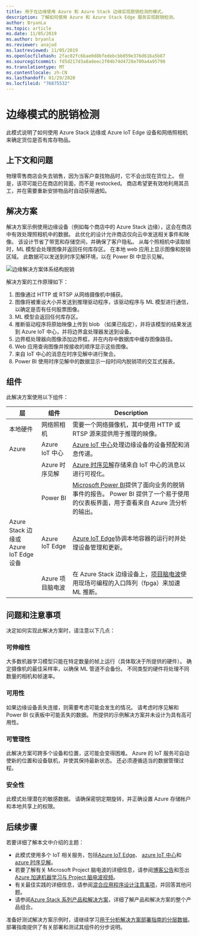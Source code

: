 ```yaml
---
title: 用于在边缘使用 Azure 和 Azure Stack 边缘实现脱销检测的模式。
description: 了解如何使用 Azure 和 Azure Stack Edge 服务实现脱销检测。
author: BryanLa
ms.topic: article
ms.date: 11/05/2019
ms.author: bryanla
ms.reviewer: anajod
ms.lastreviewed: 11/05/2019
ms.openlocfilehash: 2fac02fc6bae0d8bfedebcbb059e376d616a5b87
ms.sourcegitcommit: fd5d217d3a8adeec2f04b74d4728e709a4a95790
ms.translationtype: MT
ms.contentlocale: zh-CN
ms.lasthandoff: 01/29/2020
ms.locfileid: "76875532"
---
```

# <a name="out-of-stock-detection-at-the-edge-pattern"></a>边缘模式的脱销检测

此模式说明了如何使用 Azure Stack 边缘或 Azure IoT Edge 设备和网络照相机来确定货位是否有库存物品。

## <a name="context-and-problem"></a>上下文和问题

物理零售商店会失去销售，因为当客户查找物品时，它不会出现在货位上。 但是，该项可能已在商店的背面，而不是 restocked。 商店希望更有效地利用其员工，并在需要重新安排物品时自动获得通知。

## <a name="solution"></a>解决方案

解决方案示例使用边缘设备（例如每个商店中的 Azure Stack 边缘），这会在商店中有效处理照相机中的数据。 此优化的设计允许商店仅向云中发送相关事件和映像。 该设计节省了带宽和存储空间，并确保了客户隐私。 从每个照相机中读取帧时，ML 模型会处理图像并返回任何库存区。 在本地 web 应用上显示图像和脱销区域。 此数据可以发送到时序见解环境，以在 Power BI 中显示见解。

![边缘解决方案体系结构脱销](media/pattern-out-of-stock-at-edge/solution-architecture.png)

解决方案的工作原理如下：
1. 图像通过 HTTP 或 RTSP 从网络摄像机中捕获。
2. 图像将被重设大小并发送到推理驱动程序，该驱动程序与 ML 模型进行通信，以确定是否有任何股票图像。
3. ML 模型会返回任何库存区。
4. 推断驱动程序将原始映像上传到 blob （如果已指定），并将该模型的结果发送到 Azure IoT 中心，并将边界盒处理器发送到设备。
5. 边界框处理器向图像添加边界框，并在内存中数据库中缓存图像路径。
6. Web 应用查询图像并按接收的顺序显示这些图像。
7. 来自 IoT 中心的消息在时序见解中进行聚合。
8. Power BI 使用时序见解中的数据显示一段时间内脱销项的交互式报表。


## <a name="components"></a>组件

此解决方案使用以下组件：

| 层 | 组件 | Description |
|----------|-----------|-------------|
| 本地硬件 | 网络照相机 | 需要一个网络摄像机，其中使用 HTTP 或 RTSP 源来提供用于推理的映像。 |
| Azure | Azure IoT 中心 | [Azure IoT 中心](/azure/iot-hub/)处理边缘设备的设备预配和消息传递。 |
|  | Azure 时序见解 | [Azure 时序见解](/azure/time-series-insights/)存储来自 IoT 中心的消息以进行可视化。 |
|  | Power BI | [Microsoft Power BI](https://powerbi.microsoft.com/)提供了面向业务的脱销事件的报告。 Power BI 提供了一个易于使用的仪表板界面，用于查看来自 Azure 流分析的输出。 |
| Azure Stack 边缘或<br>Azure IoT Edge 设备 | Azure IoT Edge | [Azure IoT Edge](/azure/iot-edge/)协调本地容器的运行时并处理设备管理和更新。|
| | Azure 项目脑电波 | 在 Azure Stack 边缘设备上，[项目脑电波](https://blogs.microsoft.com/ai/build-2018-project-brainwave/)使用现场可编程的入口阵列（fpga）来加速 ML 推断。|

## <a name="issues-and-considerations"></a>问题和注意事项

决定如何实现此解决方案时，请注意以下几点：

### <a name="scalability"></a>可伸缩性 

大多数机器学习模型只能在特定数量的帧上运行（具体取决于所提供的硬件）。 确定摄像机的最佳采样率，以确保 ML 管道不会备份。 不同类型的硬件将处理不同数量的相机和帧速率。

### <a name="availability"></a>可用性

如果边缘设备丢失连接，则需要考虑可能会发生的情况。 请考虑时序见解和 Power BI 仪表板中可能丢失的数据。 所提供的示例解决方案并未设计为具有高可用性。

### <a name="manageability"></a>可管理性

此解决方案可跨多个设备和位置，这可能会变得困难。 Azure 的 IoT 服务可自动使新的位置和设备联机，并使其保持最新状态。 还必须遵循适当的数据管理过程。

### <a name="security"></a>安全性

此模式处理潜在的敏感数据。 请确保密钥定期旋转，并正确设置 Azure 存储帐户和本地共享上的权限。 

## <a name="next-steps"></a>后续步骤

若要详细了解本文中介绍的主题：
- 此模式使用多个 IoT 相关服务，包括[Azure IoT Edge](/azure/iot-edge/)、 [azure IoT 中心](/azure/iot-hub/)和[azure 时序见解](/azure/time-series-insights/)。
- 若要了解有关 Microsoft Project 脑电波的详细信息，请参阅[博客公告](https://blogs.microsoft.com/ai/build-2018-project-brainwave/)和签出[Azure 加速机器学习与 Project 脑电波视频](https://www.youtube.com/watch?v=DJfMobMjCX0)。
- 有关最佳实践的详细信息，请参阅[混合应用程序设计注意事项](overview-app-design-considerations.md)，并回答其他问题。
- 请参阅[Azure Stack 系列产品和解决方案](/azure-stack)，详细了解产品和解决方案的整个产品组合。

准备好测试解决方案示例时，请继续学习[用于分析解决方案部署指南的分层数据](https://aka.ms/edgeinferencingdeploy)。 部署指南提供了有关部署和测试其组件的分步说明。